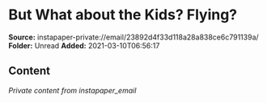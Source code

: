 # But What about the Kids? Flying?

**Source:** instapaper-private://email/23892d4f33d118a28a838ce6c791139a/
**Folder:** Unread
**Added:** 2021-03-10T06:56:17




## Content
*Private content from instapaper_email*
